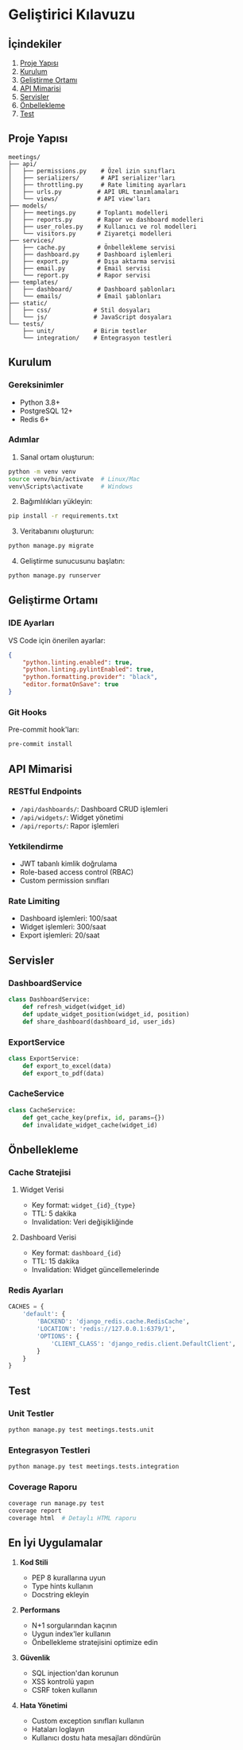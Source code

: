 # Geliştirici Kılavuzu

## İçindekiler
1. [Proje Yapısı](#proje-yapısı)
2. [Kurulum](#kurulum)
3. [Geliştirme Ortamı](#geliştirme-ortamı)
4. [API Mimarisi](#api-mimarisi)
5. [Servisler](#servisler)
6. [Önbellekleme](#önbellekleme)
7. [Test](#test)

## Proje Yapısı

```
meetings/
├── api/
│   ├── permissions.py    # Özel izin sınıfları
│   ├── serializers/      # API serializer'ları
│   ├── throttling.py     # Rate limiting ayarları
│   ├── urls.py          # API URL tanımlamaları
│   └── views/           # API view'ları
├── models/
│   ├── meetings.py      # Toplantı modelleri
│   ├── reports.py       # Rapor ve dashboard modelleri
│   ├── user_roles.py    # Kullanıcı ve rol modelleri
│   └── visitors.py      # Ziyaretçi modelleri
├── services/
│   ├── cache.py         # Önbellekleme servisi
│   ├── dashboard.py     # Dashboard işlemleri
│   ├── export.py        # Dışa aktarma servisi
│   ├── email.py         # Email servisi
│   └── report.py        # Rapor servisi
├── templates/
│   ├── dashboard/       # Dashboard şablonları
│   └── emails/          # Email şablonları
├── static/
│   ├── css/            # Stil dosyaları
│   └── js/             # JavaScript dosyaları
└── tests/
    ├── unit/           # Birim testler
    └── integration/    # Entegrasyon testleri
```

## Kurulum

### Gereksinimler

- Python 3.8+
- PostgreSQL 12+
- Redis 6+

### Adımlar

1. Sanal ortam oluşturun:
```bash
python -m venv venv
source venv/bin/activate  # Linux/Mac
venv\Scripts\activate     # Windows
```

2. Bağımlılıkları yükleyin:
```bash
pip install -r requirements.txt
```

3. Veritabanını oluşturun:
```bash
python manage.py migrate
```

4. Geliştirme sunucusunu başlatın:
```bash
python manage.py runserver
```

## Geliştirme Ortamı

### IDE Ayarları

VS Code için önerilen ayarlar:

```json
{
    "python.linting.enabled": true,
    "python.linting.pylintEnabled": true,
    "python.formatting.provider": "black",
    "editor.formatOnSave": true
}
```

### Git Hooks

Pre-commit hook'ları:

```bash
pre-commit install
```

## API Mimarisi

### RESTful Endpoints

- `/api/dashboards/`: Dashboard CRUD işlemleri
- `/api/widgets/`: Widget yönetimi
- `/api/reports/`: Rapor işlemleri

### Yetkilendirme

- JWT tabanlı kimlik doğrulama
- Role-based access control (RBAC)
- Custom permission sınıfları

### Rate Limiting

- Dashboard işlemleri: 100/saat
- Widget işlemleri: 300/saat
- Export işlemleri: 20/saat

## Servisler

### DashboardService

```python
class DashboardService:
    def refresh_widget(widget_id)
    def update_widget_position(widget_id, position)
    def share_dashboard(dashboard_id, user_ids)
```

### ExportService

```python
class ExportService:
    def export_to_excel(data)
    def export_to_pdf(data)
```

### CacheService

```python
class CacheService:
    def get_cache_key(prefix, id, params={})
    def invalidate_widget_cache(widget_id)
```

## Önbellekleme

### Cache Stratejisi

1. Widget Verisi
   - Key format: `widget_{id}_{type}`
   - TTL: 5 dakika
   - Invalidation: Veri değişikliğinde

2. Dashboard Verisi
   - Key format: `dashboard_{id}`
   - TTL: 15 dakika
   - Invalidation: Widget güncellemelerinde

### Redis Ayarları

```python
CACHES = {
    'default': {
        'BACKEND': 'django_redis.cache.RedisCache',
        'LOCATION': 'redis://127.0.0.1:6379/1',
        'OPTIONS': {
            'CLIENT_CLASS': 'django_redis.client.DefaultClient',
        }
    }
}
```

## Test

### Unit Testler

```bash
python manage.py test meetings.tests.unit
```

### Entegrasyon Testleri

```bash
python manage.py test meetings.tests.integration
```

### Coverage Raporu

```bash
coverage run manage.py test
coverage report
coverage html  # Detaylı HTML raporu
```

## En İyi Uygulamalar

1. **Kod Stili**
   - PEP 8 kurallarına uyun
   - Type hints kullanın
   - Docstring ekleyin

2. **Performans**
   - N+1 sorgularından kaçının
   - Uygun index'ler kullanın
   - Önbellekleme stratejisini optimize edin

3. **Güvenlik**
   - SQL injection'dan korunun
   - XSS kontrolü yapın
   - CSRF token kullanın

4. **Hata Yönetimi**
   - Custom exception sınıfları kullanın
   - Hataları loglayın
   - Kullanıcı dostu hata mesajları döndürün
